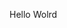 Hello Wolrd
























































































































































































































































































































































































































































































































































































































































































































































































































































































































































































































































































































































